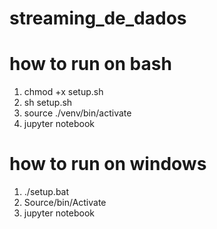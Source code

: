 # streaming_de_dados

# how to run on bash
1. chmod +x setup.sh
2. sh setup.sh
3. source ./venv/bin/activate
4. jupyter notebook

# how to run on windows
1. ./setup.bat
2. Source/bin/Activate
3. jupyter notebook

